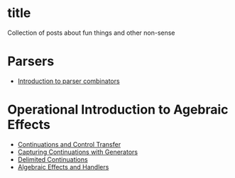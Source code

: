 <H1>title</H1>
Collection of posts about fun things and other non-sense

# Parsers

- [Introduction to parser combinators](parsers/introduction-to-parser-combinators)

# Operational Introduction to Agebraic Effects

- [Continuations and Control Transfer](algebraic-effects/algebraic-effects-series-1.md)
- [Capturing Continuations with Generators](algebraic-effects/algebraic-effects-series-2.md)
- [Delimited Continuations](algebraic-effects/algebraic-effects-series-3.md)
- [Algebraic Effects and Handlers](algebraic-effects/algebraic-effects-series-4.md)
